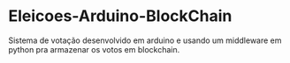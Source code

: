 # Eleicoes-Arduino-BlockChain
Sistema de votação desenvolvido em arduino e usando um middleware em python pra armazenar os votos em blockchain.
